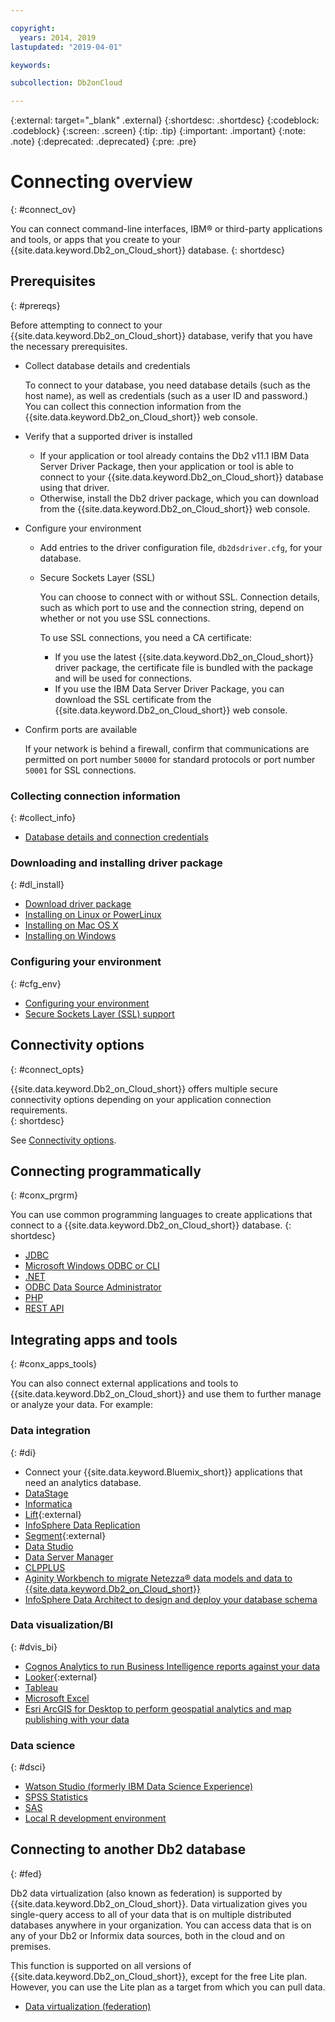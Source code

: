```yaml
---

copyright:
  years: 2014, 2019
lastupdated: "2019-04-01"

keywords:

subcollection: Db2onCloud

---
```


<!-- Attribute definitions --> 
{:external: target="_blank" .external}
{:shortdesc: .shortdesc}
{:codeblock: .codeblock}
{:screen: .screen}
{:tip: .tip}
{:important: .important}
{:note: .note}
{:deprecated: .deprecated}
{:pre: .pre}

# Connecting overview
{: #connect_ov}

You can connect command-line interfaces, IBM® or third-party applications and tools, or apps that you create to your {{site.data.keyword.Db2_on_Cloud_short}} database. 
{: shortdesc}

## Prerequisites
{: #prereqs}

Before attempting to connect to your {{site.data.keyword.Db2_on_Cloud_short}} database, verify that you have the necessary prerequisites. 

- Collect database details and credentials

   To connect to your database, you need database details (such as the host name), as well as credentials (such as a user ID and password.) You can collect this connection information from the {{site.data.keyword.Db2_on_Cloud_short}} web console.

- Verify that a supported driver is installed

   - If your application or tool already contains the Db2 v11.1 IBM Data Server Driver Package, then your application or tool is able to connect to your {{site.data.keyword.Db2_on_Cloud_short}} database using that driver.
   - Otherwise, install the Db2 driver package, which you can download from the {{site.data.keyword.Db2_on_Cloud_short}} web console.

- Configure your environment

  - Add entries to the driver configuration file, `db2dsdriver.cfg`, for your database.
  - Secure Sockets Layer (SSL)

    You can choose to connect with or without SSL. Connection details, such as which port to use and the connection string, depend on whether or not you use SSL connections.

    To use SSL connections, you need a CA certificate:
    - If you use the latest {{site.data.keyword.Db2_on_Cloud_short}} driver package, the certificate file is bundled with the package and will be used for connections.
    - If you use the IBM Data Server Driver Package, you can download the SSL certificate from the {{site.data.keyword.Db2_on_Cloud_short}} web console.

- Confirm ports are available

   If your network is behind a firewall, confirm that communications are permitted on port number `50000` for standard protocols or port number `50001` for SSL connections.

<!-- Before you can connect to your {{site.data.keyword.Db2_on_Cloud_short}} database, verify that you completed downloading and installing the necessary components on the prerequisites checklist: 

- [Prerequisites checklist](prereqs.html) -->

### Collecting connection information
{: #collect_info}

- [Database details and connection credentials](/docs/services/Db2onCloud/connecting?topic=Db2onCloud-db_details_cxn_creds#db_details_cxn_creds)

### Downloading and installing driver package
{: #dl_install}

- [Download driver package](/docs/services/Db2onCloud/connecting?topic=Db2onCloud-dr_pkg#dr_pkg)
- [Installing on Linux or PowerLinux](/docs/services/Db2onCloud/connecting?topic=Db2onCloud-install_dr_pkg_linux#install_dr_pkg_linux)
- [Installing on Mac OS X](/docs/services/Db2onCloud/connecting?topic=Db2onCloud-install_dr_pkg_mac#install_dr_pkg_mac)
- [Installing on Windows](/docs/services/Db2onCloud/connecting?topic=Db2onCloud-install_dr_pkg_windows#install_dr_pkg_windows)

### Configuring your environment
{: #cfg_env}

- [Configuring your environment](/docs/services/Db2onCloud/connecting?topic=Db2onCloud-cfg_loc_env#cfg_loc_env)
- [Secure Sockets Layer (SSL) support](/docs/services/Db2onCloud/connecting?topic=Db2onCloud-ssl_support#ssl_support)

## Connectivity options
{: #connect_opts}

{{site.data.keyword.Db2_on_Cloud_short}} offers multiple secure connectivity options depending on your application connection requirements.  
{: shortdesc}

See [Connectivity options](/docs/services/Db2onCloud/connecting?topic=Db2onCloud-connect_options#connect_options).

## Connecting programmatically
{: #conx_prgrm}

You can use common programming languages to create applications that connect to a {{site.data.keyword.Db2_on_Cloud_short}} database.
{: shortdesc}

- [JDBC](/docs/services/Db2onCloud/connecting?topic=Db2onCloud-con_prog_jdbc#con_prog_jdbc)
- [Microsoft Windows ODBC or CLI](/docs/services/Db2onCloud/connecting?topic=Db2onCloud-con_prog_odbc_cli#con_prog_odbc_cli)
- [.NET](/docs/services/Db2onCloud/connecting?topic=Db2onCloud-con_prog_net#con_prog_net)
- [ODBC Data Source Administrator](/docs/services/Db2onCloud/connecting?topic=Db2onCloud-con_prog_odbc_dsa#con_prog_odbc_dsa)
- [PHP](/docs/services/Db2onCloud/connecting?topic=Db2onCloud-con_prog_php#con_prog_php)
- [REST API](/docs/services/Db2onCloud/connecting?topic=Db2onCloud-con_rest_api#con_rest_api)
<!-- - [C++]() -->
<!-- - [Java]() -->
<!-- - [Node.js]() -->
<!-- - [Perl]() -->
<!-- - [Python]() -->

## Integrating apps and tools
{: #conx_apps_tools}

You can also connect external applications and tools to {{site.data.keyword.Db2_on_Cloud_short}} and use them to further manage or analyze your data. For example:

### Data integration
{: #di}

- Connect your {{site.data.keyword.Bluemix_short}} applications that need an analytics database.
- [DataStage](/docs/services/Db2onCloud/connecting?topic=Db2onCloud-data_int#datastage)
- [Informatica](/docs/services/Db2onCloud/connecting?topic=Db2onCloud-data_int#informatica)
- [Lift](https://www.lift-cli.cloud.ibm.com/#docs){:external}
- [InfoSphere Data Replication](/docs/services/Db2onCloud/connecting?topic=Db2onCloud-data_int#idr)
- [Segment](https://segment.com/docs/destinations/db2/){:external}
- [Data Studio](/docs/services/Db2onCloud/connecting?topic=Db2onCloud-data_int#data_studio)
- [Data Server Manager](/docs/services/Db2onCloud/connecting?topic=Db2onCloud-data_int#dsm)
- [CLPPLUS](/docs/services/Db2onCloud/connecting?topic=Db2onCloud-data_int#clpplus)
- [Aginity Workbench to migrate Netezza® data models and data to {{site.data.keyword.Db2_on_Cloud_short}}](/docs/services/Db2onCloud/connecting?topic=Db2onCloud-data_int#aginity_wb)
- [InfoSphere Data Architect to design and deploy your database schema](/docs/services/Db2onCloud/connecting?topic=Db2onCloud-data_int#ida)

### Data visualization/BI
{: #dvis_bi}

- [Cognos Analytics to run Business Intelligence reports against your data](/docs/services/Db2onCloud/connecting?topic=Db2onCloud-data_vis_bi#cognos)
- [Looker](https://docs.looker.com/setup-and-management/connecting-to-db){:external}
- [Tableau](/docs/services/Db2onCloud/connecting?topic=Db2onCloud-data_vis_bi#tableau)
- [Microsoft Excel](/docs/services/Db2onCloud/connecting?topic=Db2onCloud-data_vis_bi#excel)
- [Esri ArcGIS for Desktop to perform geospatial analytics and map publishing with your data](/docs/services/Db2onCloud/connecting?topic=Db2onCloud-data_vis_bi#esri_arcgis)

### Data science
{: #dsci}

- [Watson Studio (formerly IBM Data Science Experience)](/docs/services/Db2onCloud/connecting?topic=Db2onCloud-ds#watson_studio)
- [SPSS Statistics](/docs/services/Db2onCloud/connecting?topic=Db2onCloud-ds#spss_stats)
- [SAS](/docs/services/Db2onCloud/connecting?topic=Db2onCloud-ds#sas)
- [Local R development environment](/docs/services/Db2onCloud/connecting?topic=Db2onCloud-ds#r_dev_env)

## Connecting to another Db2 database
{: #fed}

Db2 data virtualization (also known as federation) is supported by {{site.data.keyword.Db2_on_Cloud_short}}. Data virtualization gives you single-query access to all of your data that is on multiple distributed databases anywhere in your organization. You can access data that is on any of your Db2 or Informix data sources, both in the cloud and on premises. 

This function is supported on all versions of {{site.data.keyword.Db2_on_Cloud_short}}, except for the free Lite plan. However, you can use the Lite plan as a target from which you can pull data.

- [Data virtualization (federation)](/docs/services/Db2onCloud?topic=Db2onCloud-data_virt_fed)


